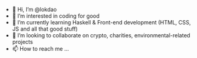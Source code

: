 - 👋 Hi, I’m @lokdao
- 👀 I’m interested in coding for good
- 🌱 I’m currently learning Haskell & Front-end development (HTML, CSS, JS and all that good stuff)
- 💞️ I’m looking to collaborate on crypto, charities, environmental-related projects 
- 📫 How to reach me ...

<!---
lokdao/lokdao is a ✨ special ✨ repository because its `README.md` (this file) appears on your GitHub profile.
You can click the Preview link to take a look at your changes.
--->
